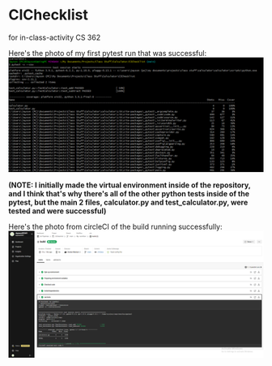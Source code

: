 # CIChecklist
for in-class-activity CS 362

Here's the photo of my first pytest run that was successful: 
![pytest image](pytest.png)

**(NOTE: I initially made the virtual environment inside of the repository, and I think that's why there's all of the other python tests inside of the pytest, but the main 2 files, calculator.py and test_calculator.py, were tested and were successful)**

Here's the photo from circleCI of the build running successfully:
![circleCI build](circlecipass.png)
